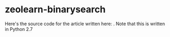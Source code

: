 # zeolearn-binarysearch

Here's the source code for the article written here: . Note that this is written in Python 2.7

